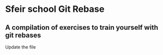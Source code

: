 # Sfeir school Git Rebase
## A compilation of exercises to train yourself with git rebases

Update the file